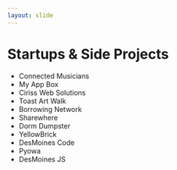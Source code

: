 ```yaml
---
layout: slide
---
```


# Startups & Side Projects

* Connected Musicians
* My App Box
* Ciriss Web Solutions
* Toast Art Walk
* Borrowing Network
* Sharewhere
* Dorm Dumpster
* YellowBrick
* DesMoines Code
* Pyowa
* DesMoines JS
